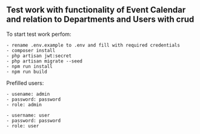 ## Test work with functionality of Event Calendar and relation to Departments and Users with crud


To start test work perfom:

    - rename .env.example to .env and fill with required credentials
    - composer install
    - php artisan jwt:secret
    - php artisan migrate --seed
    - npm run install
    - npm run build

Prefilled users:

    - usename: admin
    - password: password
    - role: admin

    - username: user
    - password: password
    - role: user